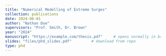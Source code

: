 ```yaml
---
title: "Numerical Modelling of Extreme Surges"
collection: publications
date: 2024-06-01
author: "Nathan Doe"
supervisors: "Prof. Smith, Dr. Brown"
year: "2024"
manuscript: "https://example.com/thesis.pdf"     # opens normally in browser
slides: "files/phd_slides.pdf"         # download from repo
type: phd
---
```

